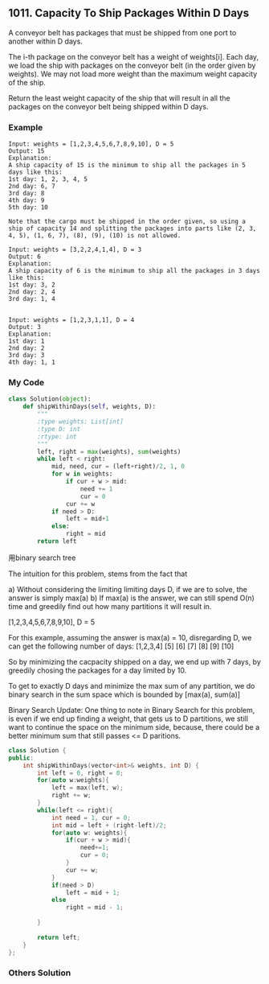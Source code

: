 ## 1011. Capacity To Ship Packages Within D Days

A conveyor belt has packages that must be shipped from one port to another within D days.

The i-th package on the conveyor belt has a weight of weights[i].  Each day, we load the ship with packages on the conveyor belt (in the order given by weights). We may not load more weight than the maximum weight capacity of the ship.

Return the least weight capacity of the ship that will result in all the packages on the conveyor belt being shipped within D days.


### Example
```
Input: weights = [1,2,3,4,5,6,7,8,9,10], D = 5
Output: 15
Explanation: 
A ship capacity of 15 is the minimum to ship all the packages in 5 days like this:
1st day: 1, 2, 3, 4, 5
2nd day: 6, 7
3rd day: 8
4th day: 9
5th day: 10

Note that the cargo must be shipped in the order given, so using a ship of capacity 14 and splitting the packages into parts like (2, 3, 4, 5), (1, 6, 7), (8), (9), (10) is not allowed. 

Input: weights = [3,2,2,4,1,4], D = 3
Output: 6
Explanation: 
A ship capacity of 6 is the minimum to ship all the packages in 3 days like this:
1st day: 3, 2
2nd day: 2, 4
3rd day: 1, 4


Input: weights = [1,2,3,1,1], D = 4
Output: 3
Explanation: 
1st day: 1
2nd day: 2
3rd day: 3
4th day: 1, 1
```

### My Code
```python
class Solution(object):
    def shipWithinDays(self, weights, D):
        """
        :type weights: List[int]
        :type D: int
        :rtype: int
        """
        left, right = max(weights), sum(weights)
        while left < right:
            mid, need, cur = (left+right)/2, 1, 0
            for w in weights:
                if cur + w > mid:
                    need += 1
                    cur = 0
                cur += w
            if need > D:
                left = mid+1
            else:
                right = mid
        return left
```
用binary search tree


The intuition for this problem, stems from the fact that

a) Without considering the limiting limiting days D, if we are to solve, the answer is simply max(a)
b) If max(a) is the answer, we can still spend O(n) time and greedily find out how many partitions it will result in.

[1,2,3,4,5,6,7,8,9,10], D = 5

For this example, assuming the answer is max(a) = 10, disregarding D,
we can get the following number of days:
[1,2,3,4] [5] [6] [7] [8] [9] [10]

So by minimizing the cacpacity shipped on a day, we end up with 7 days, by greedily chosing the packages for a day limited by 10.

To get to exactly D days and minimize the max sum of any partition, we do binary search in the sum space which is bounded by [max(a), sum(a)]

Binary Search Update:
One thing to note in Binary Search for this problem, is even if we end up finding a weight, that gets us to D partitions, we still want to continue the space on the minimum side, because, there could be a better minimum sum that still passes <= D paritions.

```c++
class Solution {
public:
    int shipWithinDays(vector<int>& weights, int D) {
        int left = 0, right = 0;
        for(auto w:weights){
            left = max(left, w);
            right += w;
        }
        while(left <= right){
            int need = 1, cur = 0;
            int mid = left + (right-left)/2;
            for(auto w: weights){
                if(cur + w > mid){
                    need+=1;
                    cur = 0;
                }
                cur += w;
            }
            if(need > D)
                left = mid + 1;
            else
                right = mid - 1;
            
        }
        
        return left;
    }
};
```


### Others Solution
```python
```



